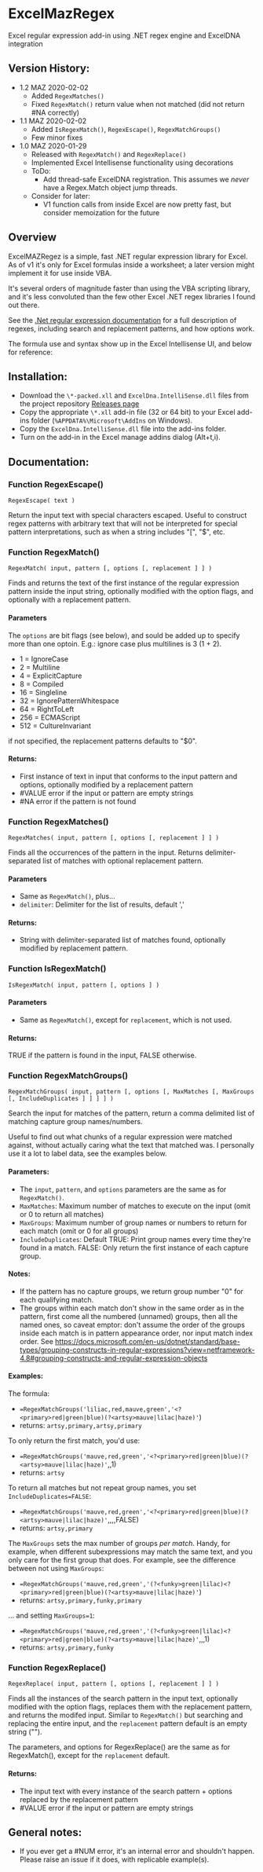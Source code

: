 # ExcelMazRegex
Excel regular expression add-in using .NET regex engine and ExcelDNA integration

 ## Version History:
- 1.2 MAZ 2020-02-02
  - Added `RegexMatches()`
  - Fixed `RegexMatch()` return value when not matched (did not return #NA correctly)
- 1.1 MAZ 2020-02-02
  - Added `IsRegexMatch()`, `RegexEscape()`, `RegexMatchGroups()`
  - Few minor fixes 
- 1.0 MAZ 2020-01-29
   - Released with `RegexMatch()` and `RegexReplace()`
   - Implemented Excel Intellisense functionality using decorations
   - ToDo: 
     - Add thread-safe ExcelDNA registration. This assumes we *never* have a Regex.Match object jump threads.
   - Consider for later: 
     - V1 function calls from inside Excel are now pretty fast, but consider memoization for the future

## Overview
ExcelMAZRegez is a simple, fast .NET regular expression library for Excel. 
As of v1 it's only for Excel formulas inside a worksheet; a later version might implement it for use inside VBA.

It's several orders of magnitude faster than using the VBA scripting library, and it's less convoluted than the few other Excel .NET regex libraries I found out there.

See the [.Net regular expression documentation](https://docs.microsoft.com/en-us/dotnet/standard/base-types/regular-expressions) for a full description of regexes, 
including search and replacement patterns, and how options work.


The formula use and syntax show up in the Excel Intellisense UI, and below for reference:

## Installation:
- Download the `\*-packed.xll` and `ExcelDna.IntelliSense.dll` files from the project repository [Releases page](https://github.com/mazamorac/ExcelMazRegex/releases) 
- Copy the appropriate `\*.xll` add-in file (32 or 64 bit) to your Excel add-ins folder (`%APPDATA%\Microsoft\AddIns` on Windows).
- Copy the `ExcelDna.IntelliSense.dll` file into the add-ins folder.
- Turn on the add-in in the Excel manage addins dialog (Alt+t,i).

## Documentation:
### Function RegexEscape()
`RegexEscape( text )`

Return the input text with special characters escaped. Useful to construct regex patterns with arbitrary text that will not be interpreted for special pattern interpretations, such as when a string includes  "\[", "$", etc.

### Function RegexMatch()
`RegexMatch( input, pattern [, options [, replacement ] ] )`

Finds and returns the text of the first instance of the regular expression pattern inside the input string, optionally modified with the option flags, and optionally with a replacement pattern.

#### Parameters
The `options` are bit flags (see below), and sould be added up to specify more than one optoin. E.g.: ignore case plus multilines is 3 (1 + 2).
* 1 = IgnoreCase
* 2 = Multiline
* 4 = ExplicitCapture
* 8 = Compiled
* 16 = Singleline
* 32 = IgnorePatternWhitespace
* 64 = RightToLeft
* 256 = ECMAScript
* 512 = CultureInvariant

if not specified, the replacement patterns defaults to "$0".

#### Returns:
* First instance of text in input that conforms to the input pattern and options, optionally modified by a replacement pattern
* #VALUE error if the input or pattern are empty strings
* #NA error if the pattern is not found

### Function RegexMatches()
`RegexMatches( input, pattern [, options [, replacement ] ] )`

Finds all the occurrences of the pattern in the input. Returns delimiter-separated list of matches with optional replacement pattern.

#### Parameters
- Same as `RegexMatch()`, plus...
- `delimiter`: Delimiter for the list of results, default ','

#### Returns:
- String with delimiter-separated list of matches found, optionally modified by replacement pattern.

### Function IsRegexMatch()
`IsRegexMatch( input, pattern [, options ] )`

#### Parameters
- Same as `RegexMatch()`, except for `replacement`, which is not used.

#### Returns:
TRUE if the pattern is found in the input, FALSE otherwise. 

### Function RegexMatchGroups()
`RegexMatchGroups( input, pattern [, options [, MaxMatches [, MaxGroups [, IncludeDuplicates ] ] ] ] )`

Search the input for matches of the pattern, return a comma delimited list of matching capture group names/numbers.

Useful to find out what chunks of a regular expression were matched against, without actually caring what the text that matched was. I personally use it a lot to label data, see the examples below.

#### Parameters:
- The `input`, `pattern`, and `options` parameters are the same as for `RegexMatch()`.
- `MaxMatches`: Maximum number of matches to execute on the input (omit or 0 to return all matches)
- `MaxGroups`: Maximum number of group names or numbers to return for each match (omit or 0 for all groups)
- `IncludeDuplicates`: Default TRUE: Print group names every time they're found in a match. FALSE: Only return the first instance of each capture group.

#### Notes:
- If the pattern has no capture groups, we return group number "0" for each qualifying match. 
- The groups within each match don't show in the same order as in the pattern, first come all the numbered (unnamed) groups, then all the named ones, so caveat emptor: don't assume the order of the groups inside each match is in pattern appearance order, nor input match index order. See https://docs.microsoft.com/en-us/dotnet/standard/base-types/grouping-constructs-in-regular-expressions?view=netframework-4.8#grouping-constructs-and-regular-expression-objects


#### Examples:
The formula:
- `=RegexMatchGroups('liliac,red,mauve,green','<?<primary>red|green|blue)(?<artsy>mauve|lilac|haze)'`)
- returns: `artsy,primary,artsy,primary`

To only return the first match, you'd use:
- `=RegexMatchGroups('mauve,red,green','<?<primary>red|green|blue)(?<artsy>mauve|lilac|haze)'`,,1)
- returns: `artsy`

To return all matches but not repeat group names, you set `IncludeDuplicates=FALSE`:
- `=RegexMatchGroups('mauve,red,green','<?<primary>red|green|blue)(?<artsy>mauve|lilac|haze)'`,,,,FALSE)
- returns: `artsy,primary`

The `MaxGroups` sets the max number of groups _per match_. Handy, for example, when different subexpressions may match the same text, and you only care for the first group that does. For example, see the difference between not using `MaxGroups`:
- `=RegexMatchGroups('mauve,red,green','(?<funky>green|lilac)<?<primary>red|green|blue)(?<artsy>mauve|lilac|haze)'`)
- returns: `artsy,primary,funky,primary`

... and setting `MaxGroups=1`: 
- `=RegexMatchGroups('mauve,red,green','(?<funky>green|lilac)<?<primary>red|green|blue)(?<artsy>mauve|lilac|haze)'`,,,1)
- returns: `artsy,primary,funky`

### Function RegexReplace()
`RegexReplace( input, pattern [, options [, replacement ] ] )`

Finds all the instances of the search pattern in the input text, optionally modified with the option flags, replaces them with the replacement pattern, and returns the modifed input. Similar to `RegexMatch()` but searching and replacing the entire input, and the `replacement` pattern default is an empty string ("").

The parameters, and options for RegexReplace() are the same as for RegexMatch(), except for the `replacement` default. 

#### Returns:
* The input text with every instance of the search pattern + options replaced by the replacement pattern
* #VALUE error if the input or pattern are empty strings

## General notes:
* If you ever get a #NUM error, it's an internal error and shouldn't happen. Please raise an issue if it does, with replicable example(s).
